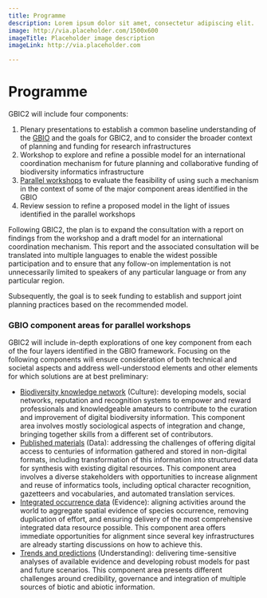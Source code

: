 ```yaml
---
title: Programme
description: Lorem ipsum dolor sit amet, consectetur adipiscing elit.
image: http://via.placeholder.com/1500x600
imageTitle: Placeholder image description
imageLink: http://via.placeholder.com

---
```

# Programme

GBIC2 will include four components:
1. Plenary presentations to establish a common baseline understanding of the [GBIO](../gbio) and the goals for GBIC2, and to consider the broader context of planning and funding for research infrastructures
2. Workshop to explore and refine a possible model for an international coordination mechanism for future planning and collaborative funding of biodiversity informatics infrastructure
3. [Parallel workshops](#areas) to evaluate the feasibility of using such a mechanism in the context of some of the major component areas identified in the GBIO
4. Review session to refine a proposed model in the light of issues identified in the parallel workshops

Following GBIC2, the plan is to expand the consultation with a report on findings from the workshop and a draft model for an international coordination mechanism.  This report and the associated consultation will be translated into multiple languages to enable the widest possible participation and to ensure that any follow-on implementation is not unnecessarily limited to speakers of any particular language or from any particular region.

Subsequently, the goal is to seek funding to establish and support joint planning practices based on the recommended model.

### <a name="areas"></a>GBIO component areas for parallel workshops

GBIC2 will include in-depth explorations of one key component from each of
the four layers identified in the GBIO framework. Focusing on the following components will
ensure consideration of both technical and societal aspects and address well-understood
elements and other elements for which solutions are at best preliminary:

+ [Biodiversity knowledge network](./knowledgenetwork/) (Culture): developing models, social networks,
reputation and recognition systems to empower and reward professionals and
knowledgeable amateurs to contribute to the curation and improvement of digital
biodiversity information. This component area involves mostly sociological aspects of
integration and change, bringing together skills from a different set of contributors.
+ [Published materials](./publishedmaterials/) (Data): addressing the challenges of offering digital access to
centuries of information gathered and stored in non-digital formats, including
transformation of this information into structured data for synthesis with existing
digital resources. This component area involves a diverse stakeholders with
opportunities to increase alignment and reuse of informatics tools, including optical
character recognition, gazetteers and vocabularies, and automated translation
services.
+ [Integrated occurrence data](./occurrencedata/) (Evidence): aligning activities around the world to
aggregate spatial evidence of species occurrence, removing duplication of effort, and
ensuring delivery of the most comprehensive integrated data resource possible. This
component area offers immediate opportunities for alignment since several key
infrastructures are already starting discussions on how to achieve this.
+ [Trends and predictions](trends) (Understanding): delivering time-sensitive analyses of
available evidence and developing robust models for past and future scenarios. This
component area presents different challenges around credibility, governance and
integration of multiple sources of biotic and abiotic information.
